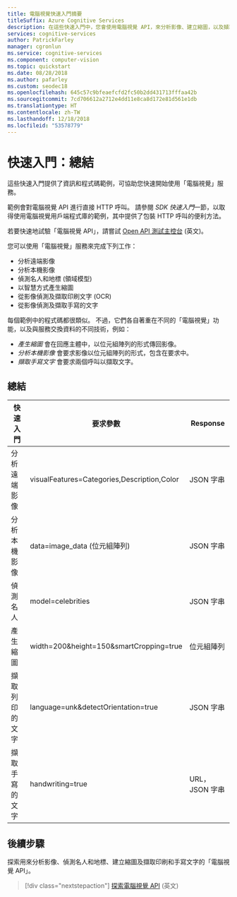 ```yaml
---
title: 電腦視覺快速入門摘要
titleSuffix: Azure Cognitive Services
description: 在這些快速入門中，您會使用電腦視覺 API，來分析影像、建立縮圖，以及擷取印刷文字和手寫文字。
services: cognitive-services
author: PatrickFarley
manager: cgronlun
ms.service: cognitive-services
ms.component: computer-vision
ms.topic: quickstart
ms.date: 08/28/2018
ms.author: pafarley
ms.custom: seodec18
ms.openlocfilehash: 645c57c9bfeaefcfd2fc50b2dd431713fffaa42b
ms.sourcegitcommit: 7cd706612a2712e4dd11e8ca8d172e81d561e1db
ms.translationtype: HT
ms.contentlocale: zh-TW
ms.lasthandoff: 12/18/2018
ms.locfileid: "53578779"
---
```

# <a name="quickstart-summary"></a>快速入門：總結

這些快速入門提供了資訊和程式碼範例，可協助您快速開始使用「電腦視覺」服務。

範例會對電腦視覺 API 進行直接 HTTP 呼叫。 請參閱 *SDK 快速入門*一節，以取得使用電腦視覺用戶端程式庫的範例，其中提供了包裝 HTTP 呼叫的便利方法。

若要快速地試驗「電腦視覺 API」，請嘗試 [Open API 測試主控台](https://westcentralus.dev.cognitive.microsoft.com/docs/services/5adf991815e1060e6355ad44/operations/56f91f2e778daf14a499e1fa/console) (英文)。

您可以使用「電腦視覺」服務來完成下列工作：

* 分析遠端影像
* 分析本機影像
* 偵測名人和地標 (領域模型)
* 以智慧方式產生縮圖
* 從影像偵測及擷取印刷文字 (OCR)
* 從影像偵測及擷取手寫的文字

每個範例中的程式碼都很類似。 不過，它們各自著重在不同的「電腦視覺」功能，以及與服務交換資料的不同技術，例如：

* _產生縮圖_ 會在回應主體中，以位元組陣列的形式傳回影像。
* _分析本機影像_ 會要求影像以位元組陣列的形式，包含在要求中。
* _擷取手寫文字_ 會要求兩個呼叫以擷取文字。

## <a name="summary"></a>總結

| 快速入門               | 要求參數                          | Response          |
| ------------------------ | ------------------------------------------- | ----------------  |
| 分析遠端影像   | visualFeatures=Categories,Description,Color | JSON 字串       |
| 分析本機影像    | data=image_data (位元組陣列)                | JSON 字串       |
| 偵測名人       | model=celebrities                           | JSON 字串       |
| 產生縮圖     | width=200&height=150&smartCropping=true     | 位元組陣列        |
| 擷取列印的文字     | language=unk&detectOrientation=true         | JSON 字串       |
| 擷取手寫的文字 | handwriting=true                            | URL，JSON 字串  |

## <a name="next-steps"></a>後續步驟

探索用來分析影像、偵測名人和地標、建立縮圖及擷取印刷和手寫文字的「電腦視覺 API」。

> [!div class="nextstepaction"]
> [探索電腦視覺 API](https://westus.dev.cognitive.microsoft.com/docs/services/5adf991815e1060e6355ad44) (英文)
